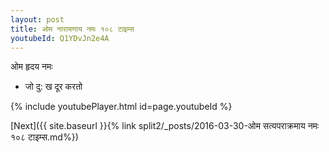 ```yaml
---
layout: post
title: ओम नारायणाय नमः १०८ टाइम्स
youtubeId: Q1YDvJn2e4A
---
```

 
 
 ओम हृदय नमः  
 
 -  जो दु: ख दूर करतो 
 
  
 
  
 
 
 
 
 
 


{% include youtubePlayer.html id=page.youtubeId %}
 
[Next]({{ site.baseurl }}{% link  split2/_posts/2016-03-30-ओम सत्यपराक्रमाय नमः १०८ टाइम्स.md%})
 
